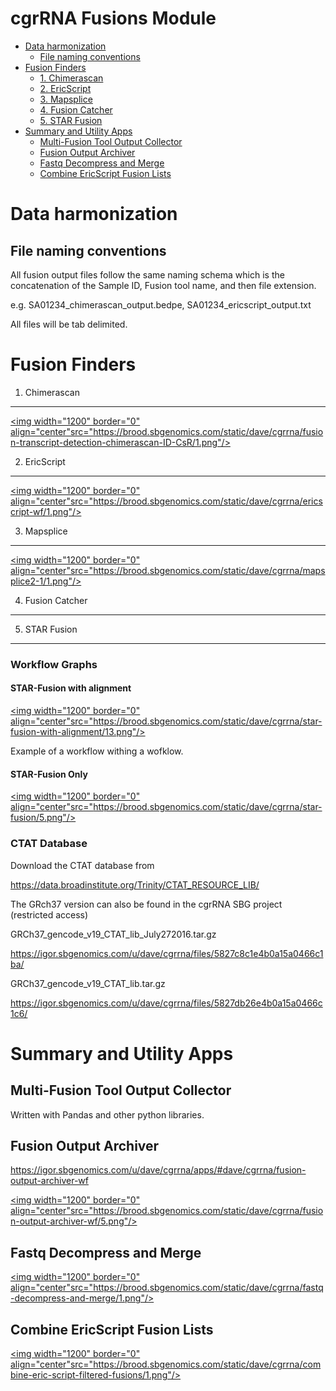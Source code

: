 cgrRNA Fusions Module
================

-   [Data harmonization](#data-harmonization)
    -   [File naming conventions](#file-naming-conventions)
-   [Fusion Finders](#fusion-finders)
    -   [1. Chimerascan](#chimerascan)
    -   [2. EricScript](#ericscript)
    -   [3. Mapsplice](#mapsplice)
    -   [4. Fusion Catcher](#fusion-catcher)
    -   [5. STAR Fusion](#star-fusion)
-   [Summary and Utility Apps](#summary-and-utility-apps)
    -   [Multi-Fusion Tool Output Collector](#multi-fusion-tool-output-collector)
    -   [Fusion Output Archiver](#fusion-output-archiver)
    -   [Fastq Decompress and Merge](#fastq-decompress-and-merge)
    -   [Combine EricScript Fusion Lists](#combine-ericscript-fusion-lists)

Data harmonization
==================

File naming conventions
-----------------------

All fusion output files follow the same naming schema which is the concatenation of the Sample ID, Fusion tool name, and then file extension.

e.g. SA01234\_chimerascan\_output.bedpe, SA01234\_ericscript\_output.txt

All files will be tab delimited.

Fusion Finders
==============

1. Chimerascan
--------------

<a href="https://brood.sbgenomics.com/static/dave/cgrrna/fusion-transcript-detection-chimerascan-ID-CsR/1.png" target="_blank"> <img width="1200" border="0" align="center"src="https://brood.sbgenomics.com/static/dave/cgrrna/fusion-transcript-detection-chimerascan-ID-CsR/1.png"/> </a>

2. EricScript
-------------

<a href="https://brood.sbgenomics.com/static/dave/cgrrna/ericscript-wf/1.png" target="_blank"> <img width="1200" border="0" align="center"src="https://brood.sbgenomics.com/static/dave/cgrrna/ericscript-wf/1.png"/> </a>

3. Mapsplice
------------

<a href="https://brood.sbgenomics.com/static/dave/cgrrna/mapsplice2-1/1.png" target="_blank"> <img width="1200" border="0" align="center"src="https://brood.sbgenomics.com/static/dave/cgrrna/mapsplice2-1/1.png"/> </a>

4. Fusion Catcher
-----------------

5. STAR Fusion
--------------

### Workflow Graphs

#### STAR-Fusion with alignment

<a href="https://brood.sbgenomics.com/static/dave/cgrrna/star-fusion-with-alignment/13.png" target="_blank"> <img width="1200" border="0" align="center"src="https://brood.sbgenomics.com/static/dave/cgrrna/star-fusion-with-alignment/13.png"/> </a>

Example of a workflow withing a wofklow.

#### STAR-Fusion Only

<a href="https://brood.sbgenomics.com/static/dave/cgrrna/star-fusion/5.png" target="_blank"> <img width="1200" border="0" align="center"src="https://brood.sbgenomics.com/static/dave/cgrrna/star-fusion/5.png"/> </a>

### CTAT Database

Download the CTAT database from

<https://data.broadinstitute.org/Trinity/CTAT_RESOURCE_LIB/>

The GRch37 version can also be found in the cgrRNA SBG project (restricted access)

GRCh37\_gencode\_v19\_CTAT\_lib\_July272016.tar.gz

<https://igor.sbgenomics.com/u/dave/cgrrna/files/5827c8c1e4b0a15a0466c1ba/>

GRCh37\_gencode\_v19\_CTAT\_lib.tar.gz

<https://igor.sbgenomics.com/u/dave/cgrrna/files/5827db26e4b0a15a0466c1c6/>

Summary and Utility Apps
========================

Multi-Fusion Tool Output Collector
----------------------------------

Written with Pandas and other python libraries.

Fusion Output Archiver
----------------------

<https://igor.sbgenomics.com/u/dave/cgrrna/apps/#dave/cgrrna/fusion-output-archiver-wf>

<a href="https://brood.sbgenomics.com/static/dave/cgrrna/fusion-output-archiver-wf/5.png" target="_blank"> <img width="1200" border="0" align="center"src="https://brood.sbgenomics.com/static/dave/cgrrna/fusion-output-archiver-wf/5.png"/> </a>

Fastq Decompress and Merge
--------------------------

<a href="https://brood.sbgenomics.com/static/dave/cgrrna/fastq-decompress-and-merge/1.png" target="_blank"> <img width="1200" border="0" align="center"src="https://brood.sbgenomics.com/static/dave/cgrrna/fastq-decompress-and-merge/1.png"/> </a>

Combine EricScript Fusion Lists
-------------------------------

<a href="https://brood.sbgenomics.com/static/dave/cgrrna/combine-eric-script-filtered-fusions/1.png" target="_blank"> <img width="1200" border="0" align="center"src="https://brood.sbgenomics.com/static/dave/cgrrna/combine-eric-script-filtered-fusions/1.png"/> </a>
